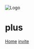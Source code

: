 ![Logo](https://cdn.discordapp.com/attachments/327958586959462410/332817038894432258/P.png)
# plus
[Home](articuno1234.github.io/plus/)          [invite](https://discordapp.com/oauth2/authorize?client_id=327949245980213250&scope=bot&permissions=-1)
